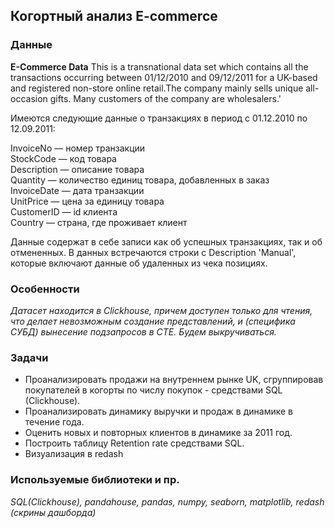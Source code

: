 ## Когортный анализ E-commerce

### Данные
**E-Commerce Data** This is a transnational data set which contains all the transactions occurring between 01/12/2010 and 09/12/2011 for a UK-based and registered non-store online retail.The company mainly sells unique all-occasion gifts. Many customers of the company are wholesalers.'

Имеются следующие данные о транзакциях в период с 01.12.2010 по 12.09.2011:

InvoiceNo — номер транзакции  
StockCode — код товара  
Description — описание товара  
Quantity — количество единиц товара, добавленных в заказ  
InvoiceDate — дата транзакции   
UnitPrice — цена за единицу товара  
CustomerID — id клиента  
Country — страна, где проживает клиент  
  
Данные содержат в себе записи как об успешных транзакциях, так и об отмененных. В данных встречаются строки с Description 'Manual', которые включают данные об удаленных из чека позициях.


### Особенности

*Датасет находится в Clickhouse, причем доступен только для чтения, что делает невозможным создание представлений, и (специфика СУБД) вынесение подзапросов в CTE. Будем выкручиваться.*

### Задачи
* Проанализировать продажи на внутреннем рынке UK, сгруппировав покупателей в когорты по числу покупок - средствами SQL (Clickhouse).   
* Проанализировать динамику выручки и продаж в динамике в течение года.   
* Оценить новых и повторных клиентов в динамике за 2011 год.  
* Построить таблицу Retention rate средствами SQL.
* Визуализация в redash

### Используемые библиотеки и пр.
*SQL(Clickhouse), pandahouse, pandas, numpy, seaborn, matplotlib, redash (скрины дашборда)*
